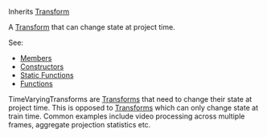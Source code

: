 <!-- TIMEVARYINGTRANSFORM -->

Inherits [Transform](../transform/transform.md)

A [Transform](../transform/transform.md) that can change state at project time.

See:

* [Members](members.md)
* [Constructors](constructors.md)
* [Static Functions](statics.md)
* [Functions](functions.md)

TimeVaryingTransforms are [Transforms](../transform/transform.md) that need to change their state at project time. This is opposed to [Transforms](../transform/transform.md) which can only change state at train time. Common examples include video processing across multiple frames, aggregate projection statistics etc.
